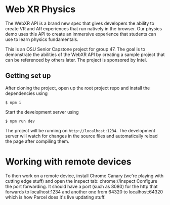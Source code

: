 # Web XR Physics
The WebXR API is a brand new spec that gives developers the ability to create VR and AR experiences that run natively in the browser. Our physics demo uses this API to create an immersive experience that students can use to learn physics fundamentals.

This is an OSU Senior Capstone project for group 47. The goal is to demonstrate the abilities of the WebXR API by creating a sample project that can be referenced by others later. The project is sponsored by Intel. 

## Getting set up
After cloning the project, open up the root project repo and install the dependencies using
```
$ npm i
```

Start the development server using 
```
$ npm run dev
```
The project will be running on `http://localhost:1234`. The development server will watch for changes in the source files and automatically reload the page after compiling them.

# Working with remote devices
To then work on a remote device, install Chrome Canary (we're playing with cutting edge stuff) and open the inspect tab: chrome://inspect  Configure the port forwarding.  It should have a port (such as 8080) for the http that forwards to localhost:1234 and another one from 64320 to localhost:64320 which is how Parcel does it's live updating stuff.
